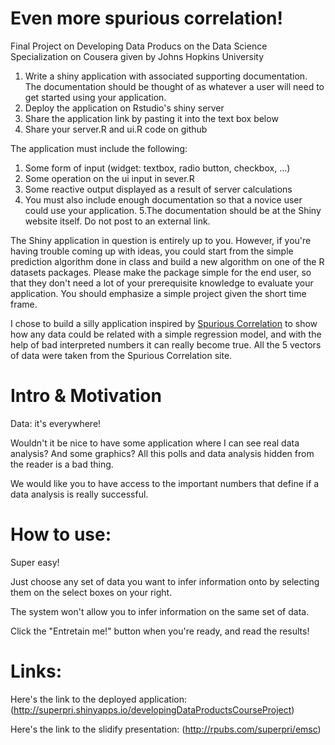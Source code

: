 Even more spurious correlation!
===================================

Final Project on Developing Data Producs on the Data Science Specialization on Cousera given by Johns Hopkins University

1. Write a shiny application with associated supporting documentation. The documentation should be thought of as whatever a user will need to get started using your application.
2. Deploy the application on Rstudio's shiny server
3. Share the application link by pasting it into the text box below
4. Share your server.R and ui.R code on github

The application must include the following:

1. Some form of input (widget: textbox, radio button, checkbox, ...)
2. Some operation on the ui input in sever.R
3. Some reactive output displayed as a result of server calculations
4. You must also include enough documentation so that a novice user could use your application.
5.The documentation should be at the Shiny website itself. Do not post to an external link.

The Shiny application in question is entirely up to you. However, if you're having trouble coming up with ideas, you could start from the simple prediction algorithm done in class and build a new algorithm on one of the R datasets packages. Please make the package simple for the end user, so that they don't need a lot of your prerequisite knowledge to evaluate your application. You should emphasize a simple project given the short time frame.  

I chose to build a silly application inspired by [Spurious Correlation](http://tylervigen.com/) to show how any data could be related with a simple regression model, and with the help of bad interpreted numbers it can really become true. All the 5 vectors of data were taken from the Spurious Correlation site.

Intro & Motivation
===

Data: it's everywhere!

Wouldn't it be nice to have some application where I can see real data analysis?
And some graphics?
All this polls and data analysis hidden from the reader is a bad thing.

We would like you to have access to the important numbers that define if a data analysis is really successful.

How to use:
====

Super easy! 

Just choose any set of data you want to infer information onto by selecting them on the select boxes on your right.

The system won't allow you to infer information on the same set of data.

Click the "Entretain me!" button when you're ready, and read the results!

Links:
===

Here's the link to the deployed application: (http://superpri.shinyapps.io/developingDataProductsCourseProject)

Here's the link to the slidify presentation: (http://rpubs.com/superpri/emsc)


